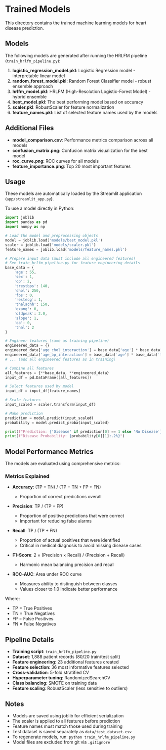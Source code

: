 # Trained Models

This directory contains the trained machine learning models for heart disease prediction.

## Models

The following models are generated after running the HRLFM pipeline (`train_hrlfm_pipeline.py`):

1. **logistic_regression_model.pkl**: Logistic Regression model - interpretable linear model
2. **random_forest_model.pkl**: Random Forest Classifier model - robust ensemble approach
3. **hrlfm_model.pkl**: HRLFM (High-Resolution Logistic-Forest Model) - hybrid ensemble
4. **best_model.pkl**: The best performing model based on accuracy
5. **scaler.pkl**: RobustScaler for feature normalization
6. **feature_names.pkl**: List of selected feature names used by the models

## Additional Files

- **model_comparison.csv**: Performance metrics comparison across all models
- **confusion_matrix.png**: Confusion matrix visualization for the best model
- **roc_curve.png**: ROC curves for all models
- **feature_importance.png**: Top 20 most important features

## Usage

These models are automatically loaded by the Streamlit application (`app/streamlit_app.py`).

To use a model directly in Python:

```python
import joblib
import pandas as pd
import numpy as np

# Load the model and preprocessing objects
model = joblib.load('models/best_model.pkl')
scaler = joblib.load('models/scaler.pkl')
feature_names = joblib.load('models/feature_names.pkl')

# Prepare input data (must include all engineered features)
# See train_hrlfm_pipeline.py for feature engineering details
base_data = {
    'age': 55,
    'sex': 1,
    'cp': 2,
    'trestbps': 140,
    'chol': 250,
    'fbs': 0,
    'restecg': 1,
    'thalachh': 150,
    'exang': 0,
    'oldpeak': 2.0,
    'slope': 1,
    'ca': 0,
    'thal': 2
}

# Engineer features (same as training pipeline)
engineered_data = {}
engineered_data['age_chol_interaction'] = base_data['age'] * base_data['chol']
engineered_data['age_bp_interaction'] = base_data['age'] * base_data['trestbps']
# ... (add all engineered features as in training)

# Combine all features
all_features = {**base_data, **engineered_data}
input_df = pd.DataFrame([all_features])

# Select features used by model
input_df = input_df[feature_names]

# Scale features
input_scaled = scaler.transform(input_df)

# Make prediction
prediction = model.predict(input_scaled)
probability = model.predict_proba(input_scaled)

print(f"Prediction: {'Disease' if prediction[0] == 1 else 'No Disease'}")
print(f"Disease Probability: {probability[0][1]:.2%}")
```

## Model Performance Metrics

The models are evaluated using comprehensive metrics:

### Metrics Explained

- **Accuracy**: (TP + TN) / (TP + TN + FP + FN)
  - Proportion of correct predictions overall
  
- **Precision**: TP / (TP + FP)
  - Proportion of positive predictions that were correct
  - Important for reducing false alarms
  
- **Recall**: TP / (TP + FN)
  - Proportion of actual positives that were identified
  - Critical in medical diagnosis to avoid missing disease cases
  
- **F1-Score**: 2 × (Precision × Recall) / (Precision + Recall)
  - Harmonic mean balancing precision and recall
  
- **ROC-AUC**: Area under ROC curve
  - Measures ability to distinguish between classes
  - Values closer to 1.0 indicate better performance

Where:
- TP = True Positives
- TN = True Negatives
- FP = False Positives
- FN = False Negatives

## Pipeline Details

- **Training script**: `train_hrlfm_pipeline.py`
- **Dataset**: 1,888 patient records (80/20 train/test split)
- **Feature engineering**: 23 additional features created
- **Feature selection**: 36 most informative features selected
- **Cross-validation**: 5-fold stratified CV
- **Hyperparameter tuning**: RandomizedSearchCV
- **Class balancing**: SMOTE on training data
- **Feature scaling**: RobustScaler (less sensitive to outliers)

## Notes

- Models are saved using joblib for efficient serialization
- The scaler is applied to all features before prediction
- Feature names must match those used during training
- Test dataset is saved separately as `data/test_dataset.csv`
- To regenerate models, run: `python train_hrlfm_pipeline.py`
- Model files are excluded from git via `.gitignore`
